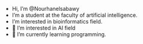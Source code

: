 - Hi, I’m @Nourhanelsabawy
- I’m a student at the faculty of artificial intelligence.
- I’m interested in bioinformatics field.
- 👀 I’m interested in AI field
- 🌱 I’m currently learning programming.

<!---
Nourhanelsabawy/Nourhanelsabawy is a ✨ special ✨ repository because its `README.md` (this file) appears on your GitHub profile.
You can click the Preview link to take a look at your changes.
--->
